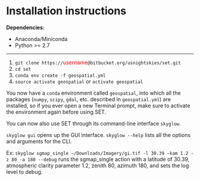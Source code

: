 # Installation instructions

__Dependencies__:
- Anaconda/Miniconda  
- Python >= 2.7

---
1. `git clone https://`<span style="color:red">username</span>`@bitbucket.org/usnightskies/set.git`
2. `cd set`
3. `conda env create -f geospatial.yml`
4. `source activate geospatial` or `activate geospatial`

You now have a `conda` environment called `geospatial`, into which all the packages (`numpy`, `scipy`, `gdal`, etc. described in `geospatial.yml`) are installed, so if you ever open a new Terminal prompt, make sure to activate the environment again before using SET.

You can now also use SET through its command-line interface `skyglow`.

`skyglow gui` opens up the GUI interface.
`skyglow --help` lists all the options and arguments for the CLI.

Ex: `skyglow sgmap_single ~/Downloads/Imagery/gi.tif -l 30.39 -kam 1.2 -z 80 -a 180 --debug` runs the sgmap_single action with a latitude of 30.39, atmospheric clarity parameter 1.2, zenith 80, azimuth 180, and sets the log level to debug.

